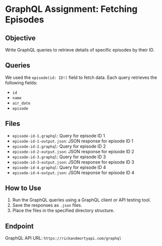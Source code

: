 # GraphQL Assignment: Fetching Episodes

## Objective

Write GraphQL queries to retrieve details of specific episodes by their ID.

## Queries

We used the `episode(id: ID!)` field to fetch data. Each query retrieves the following fields:

- `id`
- `name`
- `air_date`
- `episode`

## Files

- `episode-id-1.graphql`: Query for episode ID 1
- `episode-id-1-output.json`: JSON response for episode ID 1
- `episode-id-2.graphql`: Query for episode ID 2
- `episode-id-2-output.json`: JSON response for episode ID 2
- `episode-id-3.graphql`: Query for episode ID 3
- `episode-id-3-output.json`: JSON response for episode ID 3
- `episode-id-4.graphql`: Query for episode ID 4
- `episode-id-4-output.json`: JSON response for episode ID 4

## How to Use

1. Run the GraphQL queries using a GraphQL client or API testing tool.
2. Save the responses as `.json` files.
3. Place the files in the specified directory structure.

## Endpoint

GraphQL API URL: `https://rickandmortyapi.com/graphql`
